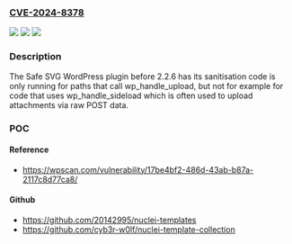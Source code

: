 ### [CVE-2024-8378](https://cve.mitre.org/cgi-bin/cvename.cgi?name=CVE-2024-8378)
![](https://img.shields.io/static/v1?label=Product&message=Safe%20SVG&color=blue)
![](https://img.shields.io/static/v1?label=Version&message=0%3C%202.2.6%20&color=brighgreen)
![](https://img.shields.io/static/v1?label=Vulnerability&message=CWE-79%20Cross-Site%20Scripting%20(XSS)&color=brighgreen)

### Description

The Safe SVG WordPress plugin before 2.2.6 has its sanitisation code is only running for paths that call wp_handle_upload, but not for example for code that uses wp_handle_sideload which is often used to upload attachments via raw POST data.

### POC

#### Reference
- https://wpscan.com/vulnerability/17be4bf2-486d-43ab-b87a-2117c8d77ca8/

#### Github
- https://github.com/20142995/nuclei-templates
- https://github.com/cyb3r-w0lf/nuclei-template-collection

